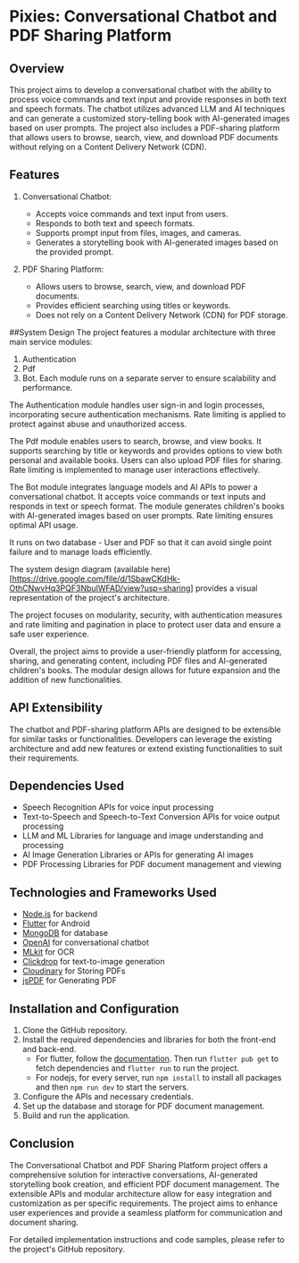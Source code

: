# Pixies: Conversational Chatbot and PDF Sharing Platform

## Overview
This project aims to develop a conversational chatbot with the ability to process voice commands and text input and provide responses in both text and speech formats. The chatbot utilizes advanced LLM and AI techniques and can generate a customized story-telling book with AI-generated images based on user prompts. The project also includes a PDF-sharing platform that allows users to browse, search, view, and download PDF documents without relying on a Content Delivery Network (CDN).

## Features
1. Conversational Chatbot:
   - Accepts voice commands and text input from users.
   - Responds to both text and speech formats.
   - Supports prompt input from files, images, and cameras.
   - Generates a storytelling book with AI-generated images based on the provided prompt.

2. PDF Sharing Platform:
   - Allows users to browse, search, view, and download PDF documents.
   - Provides efficient searching using titles or keywords.
   - Does not rely on a Content Delivery Network (CDN) for PDF storage.
     
##System Design
The project features a modular architecture with three main service modules: 
1. Authentication
2. Pdf
3. Bot.
Each module runs on a separate server to ensure scalability and performance.

The Authentication module handles user sign-in and login processes, incorporating secure authentication mechanisms. Rate limiting is applied to protect against abuse and unauthorized access.

The Pdf module enables users to search, browse, and view books. It supports searching by title or keywords and provides options to view both personal and available books. Users can also upload PDF files for sharing. Rate limiting is implemented to manage user interactions effectively.

The Bot module integrates language models and AI APIs to power a conversational chatbot. It accepts voice commands or text inputs and responds in text or speech format. The module generates children's books with AI-generated images based on user prompts. Rate limiting ensures optimal API usage.

It runs on two database - User and PDF so that it can avoid single point failure and to manage loads efficiently.

The system design diagram (available here)[https://drive.google.com/file/d/1SbawCKdHk-OthCNwvHq3PQF3NbuIWFAD/view?usp=sharing] provides a visual representation of the project's architecture.

The project focuses on modularity, security, with authentication measures and rate limiting and pagination in place to protect user data and ensure a safe user experience.

Overall, the project aims to provide a user-friendly platform for accessing, sharing, and generating content, including PDF files and AI-generated children's books. The modular design allows for future expansion and the addition of new functionalities.

## API Extensibility
The chatbot and PDF-sharing platform APIs are designed to be extensible for similar tasks or functionalities. Developers can leverage the existing architecture and add new features or extend existing functionalities to suit their requirements.

## Dependencies Used
- Speech Recognition APIs for voice input processing
- Text-to-Speech and Speech-to-Text Conversion APIs for voice output processing
- LLM and ML Libraries for language and image understanding and processing
- AI Image Generation Libraries or APIs for generating AI images
- PDF Processing Libraries for PDF document management and viewing

## Technologies and Frameworks Used
- [Node.js](https://nodejs.org/en) for backend
- [Flutter](https://flutter.dev/) for Android
- [MongoDB](https://www.mongodb.com/atlas/database) for database
- [OpenAI](https://openai.com/) for conversational chatbot
- [MLkit](https://developers.google.com/ml-kit) for OCR
- [Clickdrop](https://clipdrop.co/) for text-to-image generation
- [Cloudinary](https://cloudinary.com/) for Storing PDFs
- [jsPDF](https://github.com/parallax/jsPDF) for Generating PDF

## Installation and Configuration
1. Clone the GitHub repository.
2. Install the required dependencies and libraries for both the front-end and back-end.
   - For flutter, follow the [documentation](https://docs.flutter.dev/get-started/install). Then run ```flutter pub get``` to fetch dependencies and ```flutter run``` to run the project.
   - For nodejs, for every server, run ```npm install``` to install all packages and then ```npm run dev``` to start the servers.
4. Configure the APIs and necessary credentials.
5. Set up the database and storage for PDF document management.
6. Build and run the application.

## Conclusion
The Conversational Chatbot and PDF Sharing Platform project offers a comprehensive solution for interactive conversations, AI-generated storytelling book creation, and efficient PDF document management. The extensible APIs and modular architecture allow for easy integration and customization as per specific requirements. The project aims to enhance user experiences and provide a seamless platform for communication and document sharing.

For detailed implementation instructions and code samples, please refer to the project's GitHub repository.
